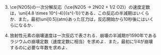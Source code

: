 3. \ce{N2O5}の一次分解反応（\ce{N2O5 -> 2NO2 + 1/2 O2}）の速度定数は，\uni[4.8 \times 10^{-4}]{s^{-1}}である．この反応の半減期はいくらか．また，最初\uni[0.5]{atm}あった圧力は，反応開始から10秒後にはいくらになるか．

4. 放射性元素の崩壊速度は一次反応で表される．崩壊の半減期が1590年であるラジウムの崩壊定数（速度定数に相当）を求めよ．また，最初に1/4が崩壊するのに必要な年数を求めよ．
